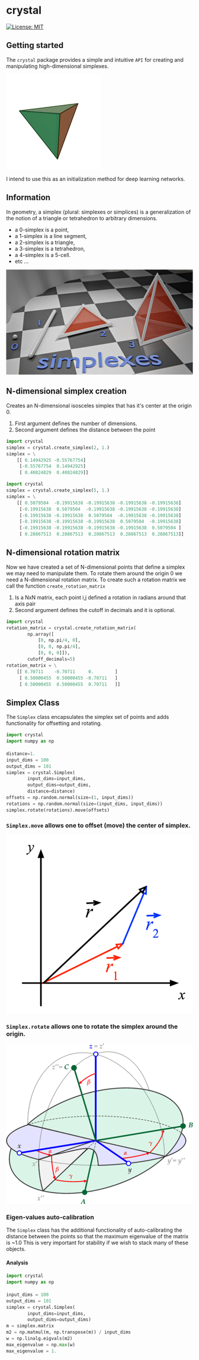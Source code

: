 # crystal
[![License: MIT](https://img.shields.io/badge/License-MIT-yellow.svg)](https://opensource.org/licenses/MIT)

## Getting started 

The ``crystal`` package provides a simple and intuitive ``API`` 
for creating and manipulating high-dimensional simplexes.

![tetrahedron](images/tetrahedron.gif)

I intend to use this as an initialization method for deep learning networks.

## Information
In geometry, a simplex (plural: simplexes or simplices) 
is a generalization of the notion of a triangle or tetrahedron to arbitrary dimensions.

* a 0-simplex is a point,
* a 1-simplex is a line segment,
* a 2-simplex is a triangle,
* a 3-simplex is a tetrahedron,
* a 4-simplex is a 5-cell.
* etc ...  

![simplexes in multiple dimensions](images/simplexes.jpg)

## N-dimensional simplex creation
Creates an N-dimensional isosceles simplex that has it's center at the origin 0.

1. First argument defines the number of dimensions.
2. Second argument defines the distance between the point 

```python
import crystal
simplex = crystal.create_simplex(2, 1.)
simplex = \
    [[ 0.14942925 -0.55767754]
     [-0.55767754  0.14942925]
     [ 0.40824829  0.40824829]]

```

```python
import crystal
simplex = crystal.create_simplex(5, 1.)
simplex = \
    [[ 0.5079504  -0.19915638 -0.19915638 -0.19915638 -0.19915638]
     [-0.19915638  0.5079504  -0.19915638 -0.19915638 -0.19915638]
     [-0.19915638 -0.19915638  0.5079504  -0.19915638 -0.19915638]
     [-0.19915638 -0.19915638 -0.19915638  0.5079504  -0.19915638]
     [-0.19915638 -0.19915638 -0.19915638 -0.19915638  0.5079504 ]
     [ 0.28867513  0.28867513  0.28867513  0.28867513  0.28867513]]
```

## N-dimensional rotation matrix
Now we have created a set of N-dimensional points that define a simplex we may
need to manipulate them. 
To rotate them around the origin 0 we need a N-dimensional rotation matrix.
To create such a rotation matrix we call the function ```create_rotation_matrix```

1. Is a NxN matrix, each point i,j defined a rotation in radians around that axis pair
2. Second argument defines the cutoff in decimals and it is optional.

```python
import crystal
rotation_matrix = crystal.create_rotation_matrix(
        np.array([
            [0, np.pi/4, 0],
            [0, 0, np.pi/4],
            [0, 0, 0]]),
        cutoff_decimals=5)
rotation_matrix = \
    [[ 0.70711    -0.70711     0.        ]
     [ 0.50000455  0.50000455 -0.70711   ]
     [ 0.50000455  0.50000455  0.70711   ]]
```

## Simplex Class

The ``Simplex`` class encapsulates the simplex set of points and adds functionality
for offsetting and rotating. 

```python
import crystal
import numpy as np

distance=1.
input_dims = 100
output_dims = 101
simplex = crystal.Simplex(
        input_dims=input_dims,
        output_dims=output_dims,
        distance=distance)
offsets = np.random.normal(size=(1, input_dims))
rotations = np.random.normal(size=(input_dims, input_dims))
simplex.rotate(rotations).move(offsets)
```

### ```Simplex.move``` allows one to offset (move) the center of simplex.

![Simplex.move](images/add_vectors.png)

###  ```Simplex.rotate``` allows one to rotate the simplex around the origin.

![Simplex.rotate](images/rotate.png)

### Eigen-values auto-calibration
The ```Simplex``` class has the additional functionality of auto-calibrating
the distance between the points so that the maximum eigenvalue of the matrix is ~1.0
This is very important for stability if we wish 
to stack many of these objects.

#### Analysis

```python
import crystal
import numpy as np

input_dims = 100
output_dims = 101
simplex = crystal.Simplex(
        input_dims=input_dims,
        output_dims=output_dims)
m = simplex.matrix
m2 = np.matmul(m, np.transpose(m)) / input_dims
w = np.linalg.eigvals(m2)
max_eigenvalue = np.max(w)
max_eigenvalue = 1.
```